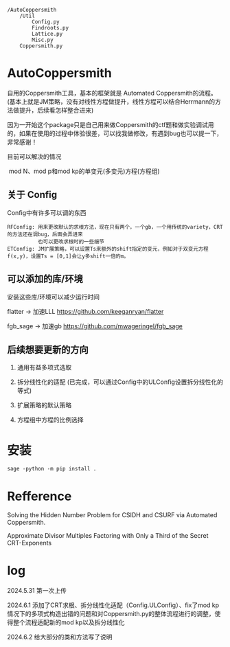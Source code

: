 ```
/AutoCoppersmith
    /Util
        Config.py
        Findroots.py
        Lattice.py
        Misc.py
    Coppersmith.py
```

# AutoCoppersmith

自用的Coppersmith工具，基本的框架就是 Automated Coppersmith的流程。(基本上就是JM策略，没有对线性方程做提升，线性方程可以结合Herrmann的方法做提升，后续看怎样整合进来)


因为一开始这个package只是自己用来做Coppersmith的ctf题和做实验调试用的，如果在使用的过程中体验很差，可以找我做修改，有遇到bug也可以提一下，非常感谢！

目前可以解决的情况

​	mod N、mod p和mod kp的单变元(多变元)方程(方程组)



## 关于 Config

Config中有许多可以调的东西

```
RFConfig: 用来更改默认的求根方法，现在只有两个，一个gb，一个用传统的variety，CRT的方法还在调bug，后面会弄进来
		  也可以更改求根时的一些细节
ETConfig: JM扩展策略，可以设置Ts来额外的shift指定的变元，例如对于双变元方程f(x,y)，设置Ts = [0,1]会让y多shift一倍的m。
```

## 可以添加的库/环境

安装这些库/环境可以减少运行时间

flatter -> 加速LLL https://github.com/keeganryan/flatter

fgb_sage -> 加速gb https://github.com/mwageringel/fgb_sage



## 后续想要更新的方向

1. 通用有益多项式选取

2. 拆分线性化的适配 (已完成，可以通过Config中的ULConfig设置拆分线性化的等式)

3. 扩展策略的默认策略

4. 方程组中方程的比例选择

   

# 安装

```
sage -python -m pip install .
```



# Refference

Solving the Hidden Number Problem for CSIDH and CSURF via Automated Coppersmith.

Approximate Divisor Multiples Factoring with Only a Third of the Secret CRT-Exponents

# log

2024.5.31   第一次上传

2024.6.1    添加了CRT求根、拆分线性化适配（Config.ULConfig）、fix了mod kp情况下的多项式构造出错的问题和对Coppersmith.py的整体流程进行的调整，使得整个流程适配新的mod kp以及拆分线性化

2024.6.2    给大部分的类和方法写了说明